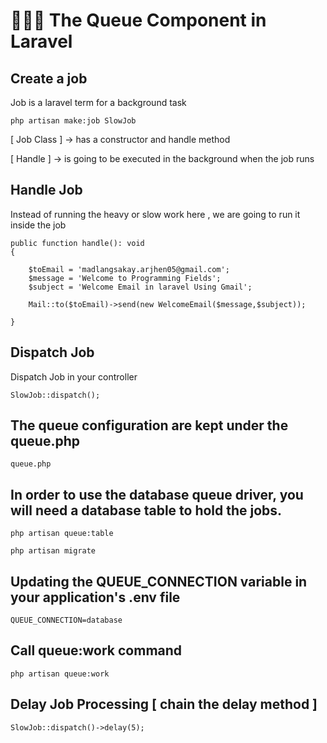 <h1> 🚀🚀🚀 The Queue Component in Laravel </h1>

## Create a job
<p> Job is a laravel term for a background task </p>


    php artisan make:job SlowJob


[ Job Class ] -> has a constructor and handle method

[ Handle ] -> is going to be executed in the background when the job runs

## Handle Job

<p> Instead of running the heavy or slow work here , we are going to run it inside the job</p>


    public function handle(): void
    {
        
        $toEmail = 'madlangsakay.arjhen05@gmail.com';
        $message = 'Welcome to Programming Fields';
        $subject = 'Welcome Email in laravel Using Gmail';

        Mail::to($toEmail)->send(new WelcomeEmail($message,$subject));

    }

## Dispatch Job

<p> Dispatch Job in your controller </p>


    SlowJob::dispatch();


## The queue configuration are kept under the queue.php


    queue.php


## In order to use the database queue driver, you will need a database table to hold the jobs.


    php artisan queue:table

    php artisan migrate


## Updating the QUEUE_CONNECTION variable in your application's .env file


    QUEUE_CONNECTION=database


## Call queue:work command


    php artisan queue:work


## Delay Job Processing [ chain the delay method ]


    SlowJob::dispatch()->delay(5);
